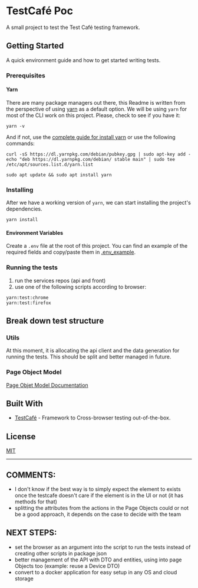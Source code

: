 # TestCafé Poc

A small project to test the Test Café testing framework.

## Getting Started

A quick environment guide and how to get started writing tests.

### Prerequisites
#### Yarn
There are many package managers out there, this Readme is written from the perspective of using [yarn](https://www.npmjs.com/package/yarn) as a default option.
We will be using `yarn` for most of the CLI work on this project. 
Please, check to see if you have it:
```
yarn -v
```
And if not, use the [complete guide for install yarn](https://classic.yarnpkg.com/en/docs/install#debian-stable) or use the following commands:
```
curl -sS https://dl.yarnpkg.com/debian/pubkey.gpg | sudo apt-key add -
echo "deb https://dl.yarnpkg.com/debian/ stable main" | sudo tee /etc/apt/sources.list.d/yarn.list

sudo apt update && sudo apt install yarn

```

### Installing

After we have a working version of `yarn`, we can start installing the project's dependencies.

```
yarn install
```
#### Environment Variables
Create a `.env` file at the root of this project. You can find an example of the required fields and copy/paste them in [.env_example](https://bitbucket.org/airfox/mobile-testing-framework/src/master/.env_example).

### Running the tests
1. run the services repos (api and front)
2. use one of the following scripts according to browser:
```
yarn:test:chrome
yarn:test:firefox
```

## Break down test structure 

### Utils
At this moment, it is allocating the api client and the data generation for running the tests. This should be split and better managed in future.

### Page Object Model

[Page Objet Model Documentation](https://testcafe.io/documentation/402826/guides/concepts/page-model)

## Built With
* [TestCafé](https://testcafe.io/) - Framework to Cross-browser testing out-of-the-box.

## License
[MIT](https://choosealicense.com/licenses/mit/)

----

## COMMENTS:
- I don't know if the best way is to simply expect the element to exists once the testcafe doesn't care if the element is in the UI or not (it has methods for that)
- splitting the attributes from the actions in the Page Objects could or not be a good approach, it depends on the case to decide with the team

## NEXT STEPS:
- set the browser as an argument into the script to run the tests instead of creating other scripts in package json
- better management of the API with DTO and entities, using into page Objects too (example: reuse a Device DTO)
- convert to a docker application for easy setup in any OS and cloud storage
